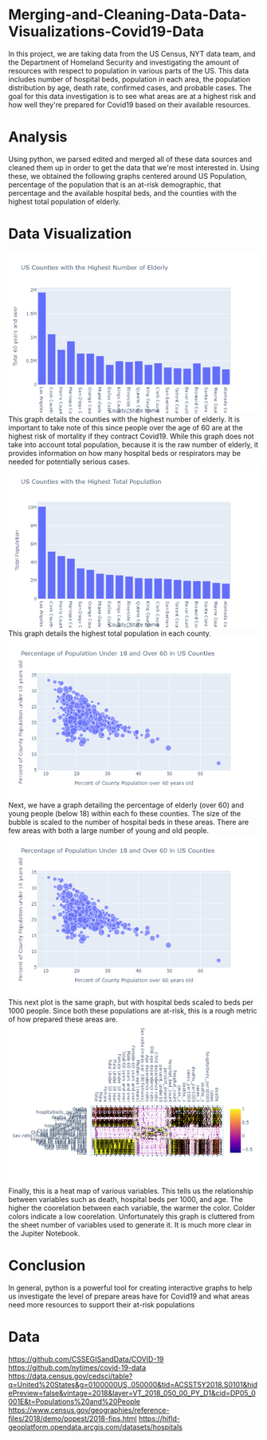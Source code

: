 # Merging-and-Cleaning-Data-Data-Visualizations-Covid19-Data
In this project, we are taking data from the US Census, NYT data team, and the Department of Homeland Security and investigating the amount of resources with respect to population in various parts of the US. This data includes number of hospital beds, population in each area, the population distribution by age, death rate, confirmed cases, and probable cases. The goal for this data investigation is to see what areas are at a highest risk and how well they're prepared for Covid19 based on their available resources.
# Analysis
Using python, we parsed edited and merged all of these data sources and cleaned them up in order to get the data that we're most interested in. Using these, we obtained the following graphs centered around US Population, percentage of the population that is an at-risk demographic, that percentage and the available hospital beds, and the counties with the highest total population of elderly.
</br>
# Data Visualization 
![Alt Text](https://github.com/danielhong3/Merging-and-Cleaning-Data-Data-Visualizations-Covid19-Data/blob/master/NumberOfElderly.png)
This graph details the counties with the highest number of elderly. It is important to take note of this since people over the age of 60 are at the highest risk of mortality if they contract Covid19. While this graph does not take into account total population, because it is the raw number of elderly, it provides information on how many hospital beds or respirators may be needed for potentially serious cases.</br>
![Alt_Text](https://github.com/danielhong3/Merging-and-Cleaning-Data-Data-Visualizations-Covid19-Data/blob/master/TotalPop.png)
This graph details the highest total population in each county. </br>
![Alt Text](https://github.com/danielhong3/Merging-and-Cleaning-Data-Data-Visualizations-Covid19-Data/blob/master/newplot%20(1).png)
Next, we have a graph detailing the percentage of elderly (over 60) and young people (below 18) within each fo these counties. The size of the bubble is scaled to the number of hospital beds in these areas. There are few areas with both a large number of young and old people. </br>
![Alt Text](https://github.com/danielhong3/Merging-and-Cleaning-Data-Data-Visualizations-Covid19-Data/blob/master/newplot%20(1).png)
This next plot is the same graph, but with hospital beds scaled to beds per 1000 people. Since both these populations are at-risk, this is a rough metric of how prepared these areas are.
</br>
![Alt Text](https://github.com/danielhong3/Merging-and-Cleaning-Data-Data-Visualizations-Covid19-Data/blob/master/newplot%20(3).png)
Finally, this is a heat map of various variables. This tells us the relationship between variables such as death, hospital beds per 1000, and age. The higher the coorelation between each variable, the warmer the color. Colder colors indicate a low coorelation. Unfortunately this graph is cluttered from the sheet number of variables used to generate it. It is much more clear in the Jupiter Notebook. </br>
# Conclusion
In general, python is a powerful tool for creating interactive graphs to help us investigate the level of prepare areas have for Covid19 and what areas need more resources to support their at-risk populations </br>
# Data
https://github.com/CSSEGISandData/COVID-19
https://github.com/nytimes/covid-19-data
https://data.census.gov/cedsci/table?q=United%20States&g=0100000US,.050000&tid=ACSST5Y2018.S0101&hidePreview=false&vintage=2018&layer=VT_2018_050_00_PY_D1&cid=DP05_0001E&t=Populations%20and%20People
https://www.census.gov/geographies/reference-files/2018/demo/popest/2018-fips.html
https://hifld-geoplatform.opendata.arcgis.com/datasets/hospitals
